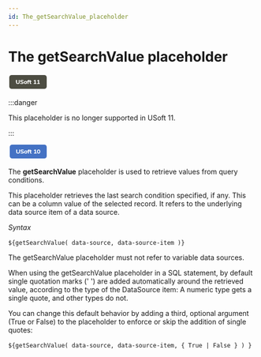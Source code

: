 ```yaml
---
id: The_getSearchValue_placeholder
---
```


# The getSearchValue placeholder

![](./assets/c29894ef-9824-498a-9b23-e1cd94c27a76.png)




:::danger

This placeholder is no longer supported in USoft 11.

:::

![](./assets/22fff438-3acd-485b-90d0-d44868e85f2a.png)



The **getSearchValue** placeholder is used to retrieve values from query conditions.

This placeholder retrieves the last search condition specified, if any. This can be a column value of the selected record. It refers to the underlying data source item of a data source.

*Syntax*

```
${getSearchValue( data-source, data-source-item )}
```

The getSearchValue placeholder must not refer to variable data sources.

When using the getSearchValue placeholder in a SQL statement, by default single quotation marks (' ') are added automatically around the retrieved value, according to the type of the DataSource item: A numeric type gets a single quote, and other types do not.

You can change this default behavior by adding a third, optional argument (True or False) to the placeholder to enforce or skip the addition of single quotes:

```
${getSearchValue( data-source, data-source-item, { True | False } ) }
```